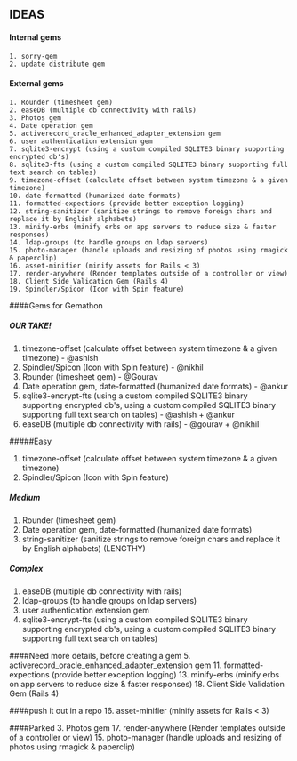 ## IDEAS

#### Internal gems
    1. sorry-gem
    2. update distribute gem

#### External gems
    1. Rounder (timesheet gem)
    2. easeDB (multiple db connectivity with rails)
    3. Photos gem
    4. Date operation gem
    5. activerecord_oracle_enhanced_adapter_extension gem
    6. user authentication extension gem
    7. sqlite3-encrypt (using a custom compiled SQLITE3 binary supporting encrypted db's)
    8. sqlite3-fts (using a custom compiled SQLITE3 binary supporting full text search on tables)
    9. timezone-offset (calculate offset between system timezone & a given timezone)
    10. date-formatted (humanized date formats)
    11. formatted-expections (provide better exception logging)
    12. string-sanitizer (sanitize strings to remove foreign chars and replace it by English alphabets)
    13. minify-erbs (minify erbs on app servers to reduce size & faster responses)
    14. ldap-groups (to handle groups on ldap servers)
    15. photo-manager (handle uploads and resizing of photos using rmagick & paperclip)
    16. asset-minifier (minify assets for Rails < 3)
    17. render-anywhere (Render templates outside of a controller or view)
    18. Client Side Validation Gem (Rails 4)
    19. Spindler/Spicon (Icon with Spin feature)


####Gems for Gemathon
##### OUR TAKE!
1. timezone-offset (calculate offset between system timezone & a given timezone) - @ashish
2. Spindler/Spicon (Icon with Spin feature) - @nikhil
3. Rounder (timesheet gem) - @Gourav
4. Date operation gem, date-formatted (humanized date formats) - @ankur
5. sqlite3-encrypt-fts (using a custom compiled SQLITE3 binary supporting encrypted db's, using a custom compiled SQLITE3 binary supporting full text search on tables) - @ashish + @ankur
6. easeDB (multiple db connectivity with rails) - @gourav + @nikhil

#####Easy
1. timezone-offset (calculate offset between system timezone & a given timezone)
2. Spindler/Spicon (Icon with Spin feature)

 
##### Medium
1. Rounder (timesheet gem)
2. Date operation gem, date-formatted (humanized date formats)
3. string-sanitizer (sanitize strings to remove foreign chars and replace it by English alphabets) (LENGTHY)


##### Complex
1. easeDB (multiple db connectivity with rails) 
2. ldap-groups (to handle groups on ldap servers)
3. user authentication extension gem
4. sqlite3-encrypt-fts (using a custom compiled SQLITE3 binary supporting encrypted db's, using a custom compiled SQLITE3 binary supporting full text search on tables)

####Need more details, before creating a gem
5. activerecord_oracle_enhanced_adapter_extension gem
11. formatted-expections (provide better exception logging)
13. minify-erbs (minify erbs on app servers to reduce size & faster responses)
18. Client Side Validation Gem (Rails 4)

####push it out in a repo
16. asset-minifier (minify assets for Rails < 3)

####Parked
3. Photos gem
17. render-anywhere (Render templates outside of a controller or view)
15. photo-manager (handle uploads and resizing of photos using rmagick & paperclip)
